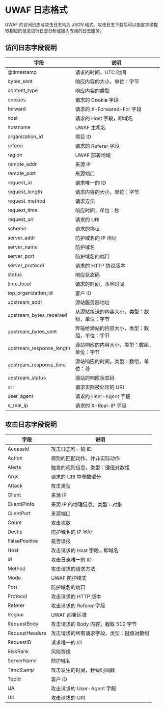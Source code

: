# UWAF 日志格式

UWAF 的访问日志与攻击日志均为 JSON 格式。攻击日志下载后可以指定字段提取相应的信息进行日志分析或接入专用的日志服务。

## 访问日志字段说明

| 字段                     | 说明                                         |
| ------------------------ | -------------------------------------------- |
| @timestamp               | 请求的时间，UTC 时间                         |
| bytes_sent               | 响应内容的大小，单位：字节                   |
| content_type             | 响应内容的类型                               |
| cookies                  | 请求的 Cookie 字段                           |
| forward                  | 请求的 X-Forwared-For 字段                   |
| host                     | 请求的 Host 字段，即域名                     |
| hostname                 | UWAF 主机名                                  |
| organization_id          | 项目 ID                                      |
| referer                  | 请求的 Referer 字段                          |
| region                   | UWAF 部署地域                                |
| remote_addr              | 来源 IP                                      |
| remote_port              | 来源端口                                     |
| request_id               | 请求唯一的 ID                                |
| request_length           | 请求内容的大小，单位：字节                   |
| request_method           | 请求方法                                     |
| request_time             | 响应时间，单位：秒                           |
| request_uri              | 请求的 URI                                   |
| scheme                   | 请求的协议                                   |
| server_addr              | 防护域名的 IP 地址                           |
| server_name              | 防护域名                                     |
| server_port              | 防护域名的端口                               |
| server_protocol          | 请求的 HTTP 协议版本                         |
| status                   | 响应状态码                                   |
| time_local               | 请求的时间，本地时间                         |
| top_organization_id      | 客户 ID                                      |
| upstream_addr            | 源站服务器地址                               |
| upstream_bytes_received  | 从源站接送的内容大小，类型：数组，单位：字节 |
| upstream_bytes_sent      | 传输给源站的内容大小，类型：数组，单位：字节 |
| upstream_response_length | 源站响应的内容大小，类型：数组，单位：字节   |
| upstream_response_time   | 源站响应的时间，类型：数组，单位：秒         |
| upstream_status          | 源站的响应状态码                             |
| uri                      | 请求实际被处理的 URI                         |
| user_agent               | 请求的 User-Agent 字段                       |
| x_real_ip                | 请求的 X-Real-IP 字段                        |

## 攻击日志字段说明

| 字段           | 说明                                     |
| -------------- | ---------------------------------------- |
| AccessId       | 攻击日志唯一的 ID                        |
| Action         | 规则的匹配动作，并非实际动作             |
| Alerts         | 触发的规则信息，类型：键值对数组         |
| Args           | 请求的 URI 中参数部分                    |
| Attack         | 攻击类型                                 |
| Client         | 来源 IP                                  |
| ClientIPInfo   | 来源 IP 的地理信息，类型：对象           |
| ClientPort     | 来源端口                                 |
| Count          | 攻击次数                                 |
| DestIp         | 防护域名的 IP 地址                       |
| FalsePositive  | 是否误报                                 |
| Host           | 攻击请求的 Host 字段，即域名             |
| Id             | 攻击日志唯一的 ID                        |
| Method         | 攻击请求的请求方法                       |
| Mode           | UWAF 防护模式                            |
| Port           | 防护域名的端口                           |
| Protocol       | 攻击请求的 HTTP 版本                     |
| Referer        | 攻击请求的 Referer 字段                  |
| Region         | UWAF 部署区域                            |
| RequestBody    | 攻击请求的 Body 内容，截取 512 字节      |
| RequestHeaders | 攻击请求的所有请求字段，类型：键值对数组 |
| RequestID      | 请求唯一的 ID                            |
| RiskRank       | 风险等级                                 |
| ServerName     | 防护域名                                 |
| TimeStamp      | 攻击发生的时间，秒级时间戳               |
| TopId          | 客户 ID                                  |
| UA             | 攻击请求的 User-Agent 字段               |
| Uri            | 攻击请求的 URI                           |
